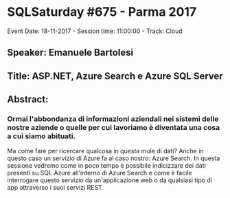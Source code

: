 # SQLSaturday #675 - Parma 2017
Event Date: 18-11-2017 - Session time: 11:00:00 - Track: Cloud
## Speaker: Emanuele Bartolesi
## Title: ASP.NET, Azure Search e Azure SQL Server
## Abstract:
### Ormai l'abbondanza di informazioni aziendali nei sistemi delle nostre aziende o quelle per cui lavoriamo è diventata una cosa a cui siamo abituati.
Ma come fare per ricercare qualcosa in questa mole di dati?
Anche in questo caso un servizio di Azure fa al caso nostro: Azure Search.
In questa sessione vedremo come in poco tempo è possibile indicizzare dei dati presenti su SQL Azure all'interno di Azure Search e come è facile interrogare questo servizio da un'applicazione web o da qualsiasi tipo di app attraverso i suoi servizi REST.
